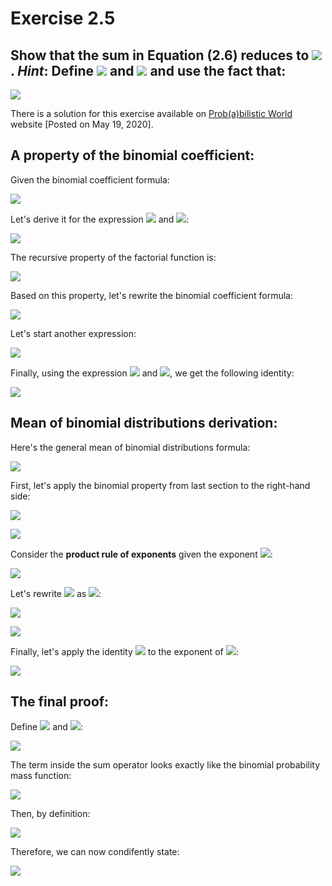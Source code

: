 Exercise 2.5
=======

Show that the sum in Equation (2.6) reduces to <img src="https://latex.codecogs.com/svg.latex?\mu=np" />. *Hint*: Define <img src="https://latex.codecogs.com/svg.latex?y=x-1" /> and <img src="https://latex.codecogs.com/svg.latex?m=n-1" /> and use the fact that:
-----------

<img src="https://latex.codecogs.com/svg.latex?\sum_{y=0}^m=\left[ \frac{m!}{y!(m-y)!} p^y(1-p)^{m-y} \right]=\sum_{y=0}^m P_b(y; m, p)=1" />

There is a solution for this exercise available on [Prob(a)bilistic World](https://www.probabilisticworld.com/binomial-distribution-mean-variance-formulas-proof/) website [Posted on May 19, 2020].

A property of the binomial coefficient:
-----------

Given the binomial coefficient formula:

<img src="https://latex.codecogs.com/svg.latex?\left(\begin{array}{c}
   n\\
   x
   \end{array}
  \right) = \frac{n!}{x!(n-k)!}" />

Let's derive it for the expression <img src="https://latex.codecogs.com/svg.latex?n - 1" /> and <img src="https://latex.codecogs.com/svg.latex?x - 1" />:

<img src="https://latex.codecogs.com/svg.latex?\left(\begin{array}{c}
   n - 1\\
   x - 1
   \end{array}
  \right) = \frac{(n-1)!}{(x-1)!((n-1)-(k-1))!} = \frac{(n-1)!}{(x-1)!(n-k)!" />

The recursive property of the factorial function is:

<img src="https://latex.codecogs.com/svg.latex?x! = x \cdot (x - 1)!" />

Based on this property, let's rewrite the binomial coefficient formula:

<img src="https://latex.codecogs.com/svg.latex?\left(\begin{array}{c}
   n\\
   x
   \end{array}
  \right) = \frac{n!}{x!(n-k)!} = \frac{n(n-1)!}{x(x-1)!(n-k)!} = \frac{n}{x} \cdot \frac{n-1!}{(x-1)!(n-k)!}" />

Let's start another expression:

<img src="https://latex.codecogs.com/svg.latex?x \cdot \left(\begin{array}{c}
   n\\
   x
   \end{array}
  \right) = x \cdot \frac{n}{x} \cdot \frac{n-1!}{(x-1)!(n-k)!} = n \cdot \frac{n-1!}{(x-1)!(n-k)!}" />

Finally, using the expression <img src="https://latex.codecogs.com/svg.latex?n - 1" /> and <img src="https://latex.codecogs.com/svg.latex?x - 1" />, we get the following identity:

<img src="https://latex.codecogs.com/svg.latex?x \cdot \left(\begin{array}{c}
   n\\
   x
   \end{array}
  \right) = n \cdot \left(\begin{array}{c}
   n - 1\\
   x - 1
   \end{array}
  \right)" />

Mean of binomial distributions derivation:
-----------

Here's the general mean of binomial distributions formula:

<img src="https://latex.codecogs.com/svg.latex?\mu=\sum_{x=0}^n \left[ x \frac{n!}{x!(n-x)!} p^x (1-p)^{n-x} \right]=\sum_{x=0}^n x \cdot P(x; n, p)" />

First, let's apply the binomial property from last section to the right-hand side:

<img src="https://latex.codecogs.com/svg.latex?\mu=\sum_{x=0}^n n \cdot \left(\begin{array}{c}
   n - 1\\
   x - 1
   \end{array}
  \right)
  p^x (1-p)^{n-x}" />

<img src="https://latex.codecogs.com/svg.latex?\mu=n \cdot \sum_{x=0}^n \left(\begin{array}{c}
   n - 1\\
   x - 1
   \end{array}
  \right)
  p^x (1-p)^{n-x}" />

Consider the **product rule of exponents** given the exponent <img src="https://latex.codecogs.com/svg.latex?b" />:

<img src="https://latex.codecogs.com/svg.latex?a^b = a \cdot a^{b-1}" />

Let's rewrite <img src="https://latex.codecogs.com/svg.latex?p^x" /> as <img src="https://latex.codecogs.com/svg.latex?p \cdot p^{x-1}" />:

<img src="https://latex.codecogs.com/svg.latex?\mu=n \cdot \sum_{x=0}^n \left(\begin{array}{c}
   n - 1\\
   x - 1
   \end{array}
  \right)
  p \cdot p^{x-1} (1-p)^{n-x}" />

<img src="https://latex.codecogs.com/svg.latex?\mu = np \cdot \sum_{x=0}^n \left(\begin{array}{c}
   n - 1\\
   x - 1
   \end{array}
  \right)
  p^{x-1} (1-p)^{n-x}" />

Finally, let's apply the identity <img src="https://latex.codecogs.com/svg.latex?n-x=(n-1)-(x-1)" /> to the exponent of <img src="https://latex.codecogs.com/svg.latex?(1-p)" />:

<img src="https://latex.codecogs.com/svg.latex?\mu = np \cdot \sum_{x=0}^n \left(\begin{array}{c}
   n - 1\\
   x - 1
   \end{array}
  \right)
  p^{x-1} (1-p)^{(n-1)-(x-1)}" />

The final proof:
-----------

Define <img src="https://latex.codecogs.com/svg.latex?y=x-1" /> and <img src="https://latex.codecogs.com/svg.latex?m=n-1" />:

<img src="https://latex.codecogs.com/svg.latex?\mu = np \cdot \sum_{y=0}^m \left(\begin{array}{c}
   m\\
   y
   \end{array}
  \right)
  p^{y} (1-p)^{m-y}" />

The term inside the sum operator looks exactly like the binomial probability mass function:

<img src="https://latex.codecogs.com/svg.latex?\left(\begin{array}{c}
   m\\
   y
   \end{array}
  \right)
  p^{y} (1-p)^{m-y}" />

Then, by definition:

<img src="https://latex.codecogs.com/svg.latex?\sum_{y=0}^m \left(\begin{array}{c}
   m\\
   y
   \end{array}
  \right)
  p^{y} (1-p)^{m-y} = 1" />

Therefore, we can now condifently state:

<img src="https://latex.codecogs.com/svg.latex?\mu = np \cdot \sum_{y=0}^m \left(\begin{array}{c}
   m\\
   y
   \end{array}
  \right)
  p^{y} (1-p)^{m-y} = np \cdot 1 = np" />
